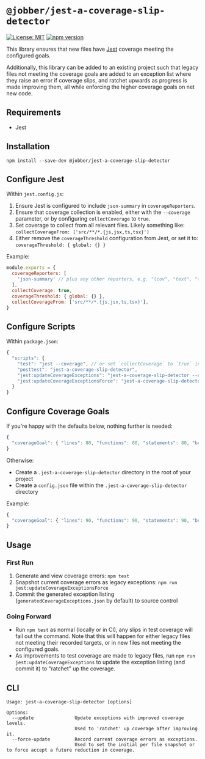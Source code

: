 # `@jobber/jest-a-coverage-slip-detector`

[![License: MIT](https://img.shields.io/badge/License-MIT-green.svg)](LICENSE)
[![npm version](https://badge.fury.io/js/%40shopify%2Fjest-a-coverage-slip-detector.svg)](https://badge.fury.io/js/%40jobber%2Fjest-a-coverage-slip-detector)

This library ensures that new files have [Jest](https://jestjs.io/) coverage meeting the configured goals.

Additionally, this library can be added to an existing project such that legacy files not meeting the coverage goals are added to an exception list where they raise an error if coverage slips, and ratchet upwards as progress is made improving them, all while enforcing the higher coverage goals on net new code.

## Requirements

- Jest

## Installation

`npm install --save-dev @jobber/jest-a-coverage-slip-detector`

## Configure Jest

Within `jest.config.js`:
1. Ensure Jest is configured to include `json-summary` in `coverageReporters`.
2. Ensure that coverage collection is enabled, either with the `--coverage` parameter, or by configuring `collectCoverage` to `true`.
3. Set coverage to collect from all relevant files. Likely something like: `collectCoverageFrom: ['src/**/*.{js,jsx,ts,tsx}']`
4. Either remove the `coverageThreshold` configuration from Jest, or set it to: `coverageThreshold: { global: {} }`

Example:
```js
module.exports = {
  coverageReporters: [
    'json-summary' // plus any other reporters, e.g. "lcov", "text", "text-summary"
  ],
  collectCoverage: true,
  coverageThreshold: { global: {} },
  collectCoverageFrom: ['src/**/*.{js,jsx,ts,tsx}'],
}
```

## Configure Scripts

Within `package.json`:
```js
{
  "scripts": {
    "test": "jest --coverage", // or set `collectCoverage` to `true` in Jest config
    "posttest": "jest-a-coverage-slip-detector",
    "jest:updateCoverageExceptions": "jest-a-coverage-slip-detector --update", // Used to 'ratchet' up coverage after improving it.
    "jest:updateCoverageExceptionsForce": "jest-a-coverage-slip-detector --force-update" // Used to set the initial per file snapshot or to force accept a future reduction in coverage.
  }
}
```

## Configure Coverage Goals

If you're happy with the defaults below, nothing further is needed:

```js
{
  "coverageGoal": { "lines": 80, "functions": 80, "statements": 80, "branches": 80 }
}
```

Otherwise:
- Create a `.jest-a-coverage-slip-detector` directory in the root of your project
- Create a `config.json` file within the `.jest-a-coverage-slip-detector` directory

Example:
```js
{
  "coverageGoal": { "lines": 90, "functions": 90, "statements": 90, "branches": 90 }
}
```

## Usage

### First Run

1. Generate and view coverage errors: `npm test`
1. Snapshot current coverage errors as legacy exceptions: `npm run jest:updateCoverageExceptionsForce`
1. Commit the generated exception listing (`generatedCoverageExceptions.json` by default) to source control

### Going Forward

- Run `npm test` as normal (locally or in CI), any slips in test coverage will fail out the command. Note that this will happen for either legacy files not meeting their recorded targets, or in new files not meeting the configured goals.
- As improvements to test coverage are made to legacy files, run `npm run jest:updateCoverageExceptions` to update the exception listing (and commit it) to "ratchet" up the coverage.


## CLI
```console
Usage: jest-a-coverage-slip-detector [options]

Options:
  --update               Update exceptions with improved coverage levels.
                         Used to 'ratchet' up coverage after improving it.
  --force-update         Record current coverage errors as exceptions.
                         Used to set the initial per file snapshot or to force accept a future reduction in coverage.
```
